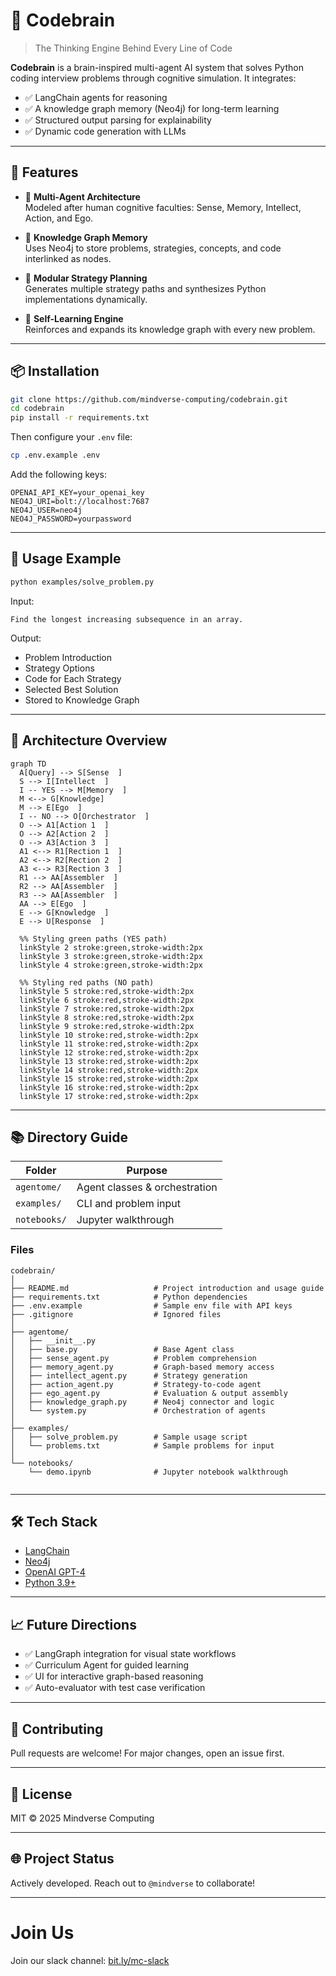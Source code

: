 
# 🧠 Codebrain

> The Thinking Engine Behind Every Line of Code

**Codebrain** is a brain-inspired multi-agent AI system that solves Python coding interview problems through cognitive simulation. It integrates:
- ✅ LangChain agents for reasoning
- ✅ A knowledge graph memory (Neo4j) for long-term learning
- ✅ Structured output parsing for explainability
- ✅ Dynamic code generation with LLMs

---


## 🚀 Features

- 🧠 **Multi-Agent Architecture**  
  Modeled after human cognitive faculties: Sense, Memory, Intellect, Action, and Ego.

- 📘 **Knowledge Graph Memory**  
  Uses Neo4j to store problems, strategies, concepts, and code interlinked as nodes.

- 🧩 **Modular Strategy Planning**  
  Generates multiple strategy paths and synthesizes Python implementations dynamically.

- 🔁 **Self-Learning Engine**  
  Reinforces and expands its knowledge graph with every new problem.

---

## 📦 Installation

```bash
git clone https://github.com/mindverse-computing/codebrain.git
cd codebrain
pip install -r requirements.txt
```

Then configure your `.env` file:

```bash
cp .env.example .env
```

Add the following keys:

```
OPENAI_API_KEY=your_openai_key
NEO4J_URI=bolt://localhost:7687
NEO4J_USER=neo4j
NEO4J_PASSWORD=yourpassword
```

---

## 🧪 Usage Example

```bash
python examples/solve_problem.py
```

Input:
```
Find the longest increasing subsequence in an array.
```

Output:
- Problem Introduction
- Strategy Options
- Code for Each Strategy
- Selected Best Solution
- Stored to Knowledge Graph

---

## 🧠 Architecture Overview

```mermaid
graph TD
  A[Query] --> S[Sense  ]
  S --> I[Intellect  ]
  I -- YES --> M[Memory  ]
  M <--> G[Knowledge]
  M --> E[Ego  ]
  I -- NO --> O[Orchestrator  ]
  O --> A1[Action 1  ]
  O --> A2[Action 2  ]
  O --> A3[Action 3  ]
  A1 <--> R1[Rection 1  ]
  A2 <--> R2[Rection 2  ]
  A3 <--> R3[Rection 3  ]
  R1 --> AA[Assembler  ]
  R2 --> AA[Assembler  ]
  R3 --> AA[Assembler  ]
  AA --> E[Ego  ]
  E --> G[Knowledge  ]
  E --> U[Response  ]

  %% Styling green paths (YES path)
  linkStyle 2 stroke:green,stroke-width:2px      
  linkStyle 3 stroke:green,stroke-width:2px      
  linkStyle 4 stroke:green,stroke-width:2px      

  %% Styling red paths (NO path)
  linkStyle 5 stroke:red,stroke-width:2px       
  linkStyle 6 stroke:red,stroke-width:2px        
  linkStyle 7 stroke:red,stroke-width:2px        
  linkStyle 8 stroke:red,stroke-width:2px        
  linkStyle 9 stroke:red,stroke-width:2px        
  linkStyle 10 stroke:red,stroke-width:2px       
  linkStyle 11 stroke:red,stroke-width:2px       
  linkStyle 12 stroke:red,stroke-width:2px       
  linkStyle 13 stroke:red,stroke-width:2px       
  linkStyle 14 stroke:red,stroke-width:2px       
  linkStyle 15 stroke:red,stroke-width:2px       
  linkStyle 16 stroke:red,stroke-width:2px       
  linkStyle 17 stroke:red,stroke-width:2px           
```



---

## 📚 Directory Guide

| Folder       | Purpose                          |
|--------------|----------------------------------|
| `agentome/`  | Agent classes & orchestration    |
| `examples/`  | CLI and problem input            |
| `notebooks/` | Jupyter walkthrough     

### Files

```
codebrain/
│
├── README.md                   # Project introduction and usage guide
├── requirements.txt            # Python dependencies
├── .env.example                # Sample env file with API keys
├── .gitignore                  # Ignored files
│
├── agentome/
│   ├── __init__.py
│   ├── base.py                 # Base Agent class
│   ├── sense_agent.py          # Problem comprehension
│   ├── memory_agent.py         # Graph-based memory access
│   ├── intellect_agent.py      # Strategy generation
│   ├── action_agent.py         # Strategy-to-code agent
│   ├── ego_agent.py            # Evaluation & output assembly
│   ├── knowledge_graph.py      # Neo4j connector and logic
│   └── system.py               # Orchestration of agents
│
├── examples/
│   ├── solve_problem.py        # Sample usage script
│   └── problems.txt            # Sample problems for input
│
└── notebooks/
    └── demo.ipynb              # Jupyter notebook walkthrough


```         

---

## 🛠️ Tech Stack

- [LangChain](https://github.com/hwchase17/langchain)
- [Neo4j](https://neo4j.com/)
- [OpenAI GPT-4](https://platform.openai.com/)
- [Python 3.9+](https://www.python.org/)

---

## 📈 Future Directions

- ✅ LangGraph integration for visual state workflows
- ✅ Curriculum Agent for guided learning
- ✅ UI for interactive graph-based reasoning
- ✅ Auto-evaluator with test case verification

---

## 🤝 Contributing

Pull requests are welcome! For major changes, open an issue first.

---

## 📄 License

MIT © 2025 Mindverse Computing

---

## 🌐 Project Status

Actively developed. Reach out to `@mindverse` to collaborate! 

-------

# Join Us

Join our slack channel: [bit.ly/mc-slack](bit.ly/mc-slack)

